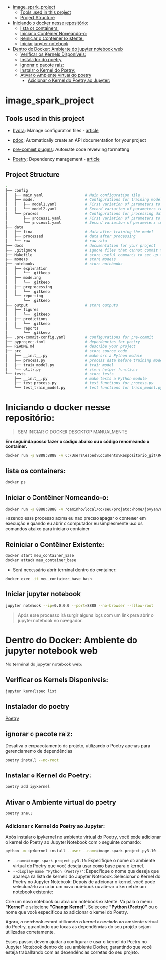 - [image\_spark\_project](#image_spark_project)
  - [Tools used in this project](#tools-used-in-this-project)
  - [Project Structure](#project-structure)
- [Iniciando o docker nesse repositório:](#iniciando-o-docker-nesse-repositório)
  - [lista os containers:](#lista-os-containers)
  - [Iniciar o Contêiner Nomeando-o:](#iniciar-o-contêiner-nomeando-o)
  - [Reiniciar o Contêiner Existente:](#reiniciar-o-contêiner-existente)
  - [Iniciar jupyter notebook](#iniciar-jupyter-notebook)
- [Dentro do Docker: Ambiente do jupyter notebook web](#dentro-do-docker-ambiente-do-jupyter-notebook-web)
  - [Verificar os Kernels Disponíveis:](#verificar-os-kernels-disponíveis)
  - [Instalador do poetry](#instalador-do-poetry)
  - [ignorar o pacote raiz:](#ignorar-o-pacote-raiz)
  - [Instalar o Kernel do Poetry:](#instalar-o-kernel-do-poetry)
  - [Ativar o Ambiente virtual do poetry](#ativar-o-ambiente-virtual-do-poetry)
    - [Adicionar o Kernel do Poetry ao Jupyter:](#adicionar-o-kernel-do-poetry-ao-jupyter)

# image_spark_project

## Tools used in this project
* [hydra](https://hydra.cc/): Manage configuration files - [article](https://mathdatasimplified.com/stop-hard-coding-in-a-data-science-project-use-configuration-files-instead/)
* [pdoc](https://github.com/pdoc3/pdoc): Automatically create an API documentation for your project
* [pre-commit plugins](https://pre-commit.com/): Automate code reviewing formatting

* [Poetry](https://towardsdatascience.com/how-to-effortlessly-publish-your-python-package-to-pypi-using-poetry-44b305362f9f): Dependency management - [article](https://mathdatasimplified.com/poetry-a-better-way-to-manage-python-dependencies/)


## Project Structure

```bash
.
├── config                      
│   ├── main.yaml                   # Main configuration file
│   ├── model                       # Configurations for training model
│   │   ├── model1.yaml             # First variation of parameters to train model
│   │   └── model2.yaml             # Second variation of parameters to train model
│   └── process                     # Configurations for processing data
│       ├── process1.yaml           # First variation of parameters to process data
│       └── process2.yaml           # Second variation of parameters to process data
├── data            
│   ├── final                       # data after training the model
│   ├── processed                   # data after processing
│   └── raw                         # raw data
├── docs                            # documentation for your project
├── .gitignore                      # ignore files that cannot commit to Git
├── Makefile                        # store useful commands to set up the environment
├── models                          # store models
├── notebooks                       # store notebooks
│   ├── exploration
│   │   └── .gitkeep
│   ├── modeling
│   │   └── .gitkeep
│   ├── preprocessing
│   │   └── .gitkeep
│   └── reporting
│       └── .gitkeep
├── output                          # store outputs
│   ├── figures
│   │   └── .gitkeep
│   ├── predictions
│   │   └── .gitkeep
│   └── reports
│       └── .gitkeep
├── .pre-commit-config.yaml         # configurations for pre-commit
├── pyproject.toml                  # dependencies for poetry
├── README.md                       # describe your project
├── src                             # store source code
│   ├── __init__.py                 # make src a Python module 
│   ├── process.py                  # process data before training model
│   ├── train_model.py              # train model
│   └── utils.py                    # store helper functions
└── tests                           # store tests
    ├── __init__.py                 # make tests a Python module 
    ├── test_process.py             # test functions for process.py
    └── test_train_model.py         # test functions for train_model.py
```

# Iniciando o docker nesse repositório:

> SEM INICIAR O DOCKER DESCKTOP MANUALMENTE

**Em seguinda posso fazer o código abaixo ou o código renomeando o container.**

```bash
docker run -p 8888:8888 -v C:\Users\esped\Documents\Respositorio_git\Repositorio_projetos\image_spark_project:/home/jovyan/work jupyter/pyspark-notebook:spark-3.3.2
```

## lista os containers:

```bash 
docker ps
```

## Iniciar o Contêiner Nomeando-o:
```bash
docker run -p 8888:8888 -v /caminho/local/do/seu/projeto:/home/jovyan/work --name meu_container_base jupyter/pyspark-notebook:spark-3.3.2
```
Fazendo esse processo acima eu não preciso apagar o conteiner em execução e quando eu abrir o computador eu simplesmente uso os comandos abaixo para iniciar o container

## Reiniciar o Contêiner Existente:
```bash
docker start meu_container_base
docker attach meu_container_base
```

- Será necessário abrir terminal dentro do container: 
```bash
docker exec -it meu_container_base bash
```
## Iniciar jupyter notebook

```bash
jupyter notebook --ip=0.0.0.0 --port=8888 --no-browser --allow-root
```

> Após esse processo irá surgir alguns logs com um link para abrir o jupyter notebook no navegador.

# Dentro do Docker: Ambiente do jupyter notebook web

No terminal do jupyter notebook web:

## Verificar os Kernels Disponíveis:
```bash
jupyter kernelspec list
```
## Instalador do poetry

[Poetry](https://python-poetry.org/docs/#installing-with-pipx)

## ignorar o pacote raiz:
Desativa o empacotamento do projeto, utilizando o Poetry apenas para gerenciamento de dependências

```bash
poetry install --no-root
```

## Instalar o Kernel do Poetry:
```bash
poetry add ipykernel
```

## Ativar o Ambiente virtual do poetry

```bash
poetry shell
```

### Adicionar o Kernel do Poetry ao Jupyter:

Após instalar o ipykernel no ambiente virtual do Poetry, você pode adicionar o kernel do Poetry ao Jupyter Notebook com o seguinte comando:

```bash
python -m ipykernel install --user --name=image-spark-project-py3.10 --display-name "Python (Poetry)"
```

* `--name=image-spark-project-py3.10`: Especifique o nome do ambiente virtual do Poetry que você deseja usar como base para o kernel.
* `--display-name "Python (Poetry)"`: Especifique o nome que deseja que apareça na lista de kernels do Jupyter Notebook.
Selecionar o Kernel do Poetry no Jupyter Notebook:
Depois de adicionar o kernel, você pode selecioná-lo ao criar um novo notebook ou alterar o kernel de um notebook existente:

Crie um novo notebook ou abra um notebook existente.
Vá para o menu **"Kernel"** e selecione **"Change Kernel"**.
Selecione **"Python (Poetry)"** ou o nome que você especificou ao adicionar o kernel do Poetry.

Agora, o notebook estará utilizando o kernel associado ao ambiente virtual do Poetry, garantindo que todas as dependências do seu projeto sejam utilizadas corretamente.

Esses passos devem ajudar a configurar e usar o kernel do Poetry no Jupyter Notebook dentro do seu ambiente Docker, garantindo que você esteja trabalhando com as dependências corretas do seu projeto.
